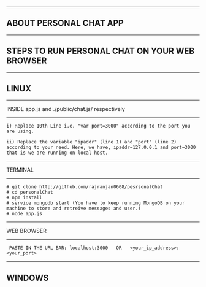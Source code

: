 ------------------------
ABOUT PERSONAL CHAT APP
------------------------
  





-----------------------------------
STEPS TO RUN PERSONAL CHAT ON YOUR WEB BROWSER
-----------------------------------

---------
LINUX
---------
  
  ________________________________________________
  INSIDE app.js and ./public/chat.js/ respectively
  ________________________________________________

    i) Replace 10th Line i.e. "var port=3000" according to the port you are using.

    ii) Replace the variable "ipaddr" (line 1) and "port" (line 2) according to your need. Here, we have, ipaddr=127.0.0.1 and port=3000 that is we are running on local host. 


  _________
  TERMINAL
  _________
 
 	# git clone http://github.com/rajranjan0608/pesrsonalChat
 	# cd personalChat
 	# npm install
 	# service mongodb start (You have to keep running MongoDB on your machine to store and retreive messages and user.)
	# node app.js
  
  ____________
  WEB BROWSER
  ____________

	 PASTE IN THE URL BAR: localhost:3000   OR   <your_ip_address>:<your_port>

---------
WINDOWS
---------



	
